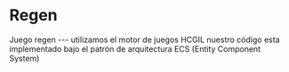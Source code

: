 # Regen
Juego regen --- utilizamos el motor de juegos HCGIL
nuestro código esta implementado bajo el patrón de arquitectura ECS (Entity Component System)


